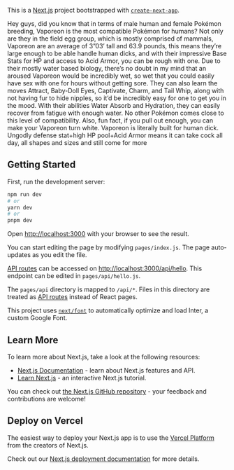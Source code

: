 This is a [Next.js](https://nextjs.org/) project bootstrapped with [`create-next-app`](https://github.com/vercel/next.js/tree/canary/packages/create-next-app).

Hey guys, did you know that in terms of male human and female Pokémon breeding, Vaporeon is the most compatible Pokémon for humans? Not only are they in the field egg group, which is mostly comprised of mammals, Vaporeon are an average of 3”03’ tall and 63.9 pounds, this means they’re large enough to be able handle human dicks, and with their impressive Base Stats for HP and access to Acid Armor, you can be rough with one. Due to their mostly water based biology, there’s no doubt in my mind that an aroused Vaporeon would be incredibly wet, so wet that you could easily have sex with one for hours without getting sore. They can also learn the moves Attract, Baby-Doll Eyes, Captivate, Charm, and Tail Whip, along with not having fur to hide nipples, so it’d be incredibly easy for one to get you in the mood. With their abilities Water Absorb and Hydration, they can easily recover from fatigue with enough water. No other Pokémon comes close to this level of compatibility. Also, fun fact, if you pull out enough, you can make your Vaporeon turn white. Vaporeon is literally built for human dick. Ungodly defense stat+high HP pool+Acid Armor means it can take cock all day, all shapes and sizes and still come for more

## Getting Started

First, run the development server:

```bash
npm run dev
# or
yarn dev
# or
pnpm dev
```

Open [http://localhost:3000](http://localhost:3000) with your browser to see the result.

You can start editing the page by modifying `pages/index.js`. The page auto-updates as you edit the file.

[API routes](https://nextjs.org/docs/api-routes/introduction) can be accessed on [http://localhost:3000/api/hello](http://localhost:3000/api/hello). This endpoint can be edited in `pages/api/hello.js`.

The `pages/api` directory is mapped to `/api/*`. Files in this directory are treated as [API routes](https://nextjs.org/docs/api-routes/introduction) instead of React pages.

This project uses [`next/font`](https://nextjs.org/docs/basic-features/font-optimization) to automatically optimize and load Inter, a custom Google Font.

## Learn More

To learn more about Next.js, take a look at the following resources:

- [Next.js Documentation](https://nextjs.org/docs) - learn about Next.js features and API.
- [Learn Next.js](https://nextjs.org/learn) - an interactive Next.js tutorial.

You can check out [the Next.js GitHub repository](https://github.com/vercel/next.js/) - your feedback and contributions are welcome!

## Deploy on Vercel

The easiest way to deploy your Next.js app is to use the [Vercel Platform](https://vercel.com/new?utm_medium=default-template&filter=next.js&utm_source=create-next-app&utm_campaign=create-next-app-readme) from the creators of Next.js.

Check out our [Next.js deployment documentation](https://nextjs.org/docs/deployment) for more details.
